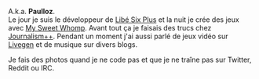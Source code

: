A.k.a. **Paulloz**.  
Le jour je suis le développeur de [Libé&nbsp;Six&nbsp;Plus](http://liberation.fr/data-nouveaux-formats-six-plus,100538) et la nuit je crée des jeux avec [My&nbsp;Sweet&nbsp;Whomp](http://mysweetwhomp.fr/). Avant tout ça je faisais des trucs chez [Journalism++](http://jplusplus.org/). Pendant un moment j'ai aussi parlé de jeux vidéo sur [Livegen](http://livegen.fr/) et de musique sur divers blogs.  

Je fais des photos quand je ne code pas et que je ne traîne pas sur Twitter, Reddit ou IRC.

